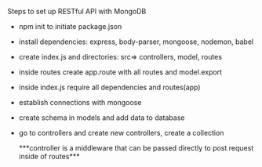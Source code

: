 Steps to set up RESTful API with MongoDB
- npm init to initiate package.json
- install dependencies: express, body-parser, mongoose, nodemon, babel
- create index.js and directories: src=> controllers, model, routes
- inside routes create app.route with all routes and model.export
- inside index.js require all dependencies and routes(app)
- establish connections with mongoose
- create schema in models and add data to database
- go to controllers and create new controllers, create a collection

  \*\*\*controller is a middleware that can be passed directly to post request inside of routes\*\*\*
